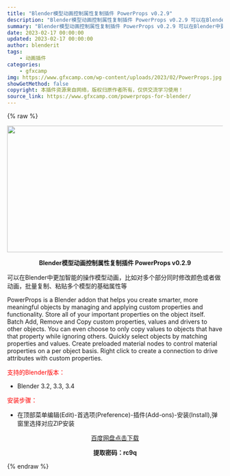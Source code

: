 ```yaml
---
title: "Blender模型动画控制属性复制插件 PowerProps v0.2.9"
description: "Blender模型动画控制属性复制插件 PowerProps v0.2.9 可以在Blender中更加智能的操作模型动画，比如对多个部分同时修改颜色或者做动画，批量复制、粘贴多个模型的基础属性等 Po..."
summary: "Blender模型动画控制属性复制插件 PowerProps v0.2.9 可以在Blender中更加智能的操作模型动画，比如对多个部分同时修改颜色或者做动画，批量复制、粘贴多个模型的基础属性等 Po..."
date: 2023-02-17 00:00:00
updated: 2023-02-17 00:00:00
author: blenderit
tags: 
    - 动画插件
categories:
    - gfxcamp
img: https://www.gfxcamp.com/wp-content/uploads/2023/02/PowerProps.jpg
showGetMethod: false
copyright: 本插件资源来自网络，版权归原作者所有，仅供交流学习使用！
source_link: https://www.gfxcamp.com/powerprops-for-blender/
---
```


{% raw %}
<div><p><img decoding="async" class="aligncenter size-full wp-image-110044" src="https://www.gfxcamp.com/wp-content/uploads/2023/02/PowerProps.jpg" data-src="https://www.gfxcamp.com/wp-content/uploads/2023/02/PowerProps.jpg" alt="" width="590" height="295" data-srcset="https://www.gfxcamp.com/wp-content/uploads/2023/02/PowerProps.jpg 590w, https://www.gfxcamp.com/wp-content/uploads/2023/02/PowerProps-150x75.jpg 150w" data-sizes="(max-width: 590px) 100vw, 590px"></p><p style="text-align: center;"><strong>Blender模型动画控制属性复制插件 PowerProps v0.2.9</strong></p><p>可以在Blender中更加智能的操作模型动画，比如对多个部分同时修改颜色或者做动画，批量复制、粘贴多个模型的基础属性等</p><p>PowerProps is a Blender addon that helps you create smarter, more meaningful objects by managing and applying custom properties and functionality. Store all of your important properties on the object itself. Batch Add, Remove and Copy custom properties, values and drivers to other objects. You can even choose to only copy values to objects that have that property while ignoring others. Quickly select objects by matching properties and values. Create preloaded material nodes to control material properties on a per object basis. Right click to create a connection to drive attributes with custom properties.</p><p style="text-align: left;"><span style="color: #ff0000;">支持的Blender版本：</span></p><ul>
<li style="text-align: left;">Blender 3.2, 3.3, 3.4</li>
</ul><p style="text-align: left;"><span style="color: #ff0000;">安装步骤：</span></p><ul>
<li>在顶部菜单编辑(Edit)-首选项(Preference)-插件(Add-ons)-安装(Install),弹窗里选择对应ZIP安装</li>
</ul><p style="text-align: center;"><a class="maxbutton-3 maxbutton maxbutton-baidu" target="_blank" rel="noopener" href="https://pan.baidu.com/s/1k1-Dt_ctnq6gTbTc6hf8Qw?pwd=rc9q"><span class="mb-text">百度网盘点击下载</span></a></p><p style="text-align: center;"><strong>提取密码：rc9q</strong></p></div>
<div style="display: none">gfxcamp</div>
{% endraw %}